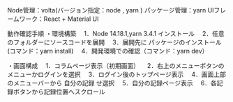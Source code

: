 Node管理：volta(バージョン指定：node , yarn )
パッケージ管理：yarn
UIフレームワーク：React + Material UI

動作確認手順
・環境構築
　1．Node 14.18.1,yarn 3.4.1 インストール
　2．任意のフォルダーにソースコードを展開
　3．展開先に パッケージのインストール (コマンド：yarn install)
　4．開発環境での確認（コマンド：yarn dev）

・画面構成
　1．コラムページ表示（初期画面）
　2．右上のメニューボタンのメニューかログインを選択
　3．ログイン後のトップページ表示
　4．画面上部のメニューバーから 自分の記録 せ選択
　5．自分の記録ページ表示
　6．各記録ボタンから記録位置へスクロール
